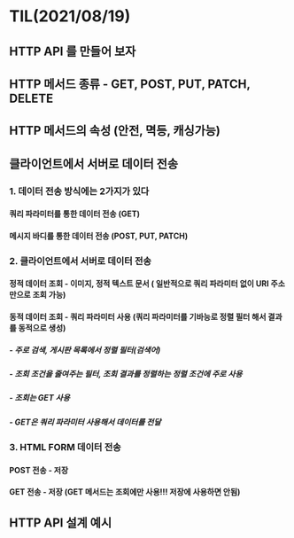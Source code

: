 # TIL(2021/08/19)
## HTTP API 를 만들어 보자
## HTTP 메서드 종류 - GET, POST, PUT, PATCH, DELETE
## HTTP 메서드의 속성 (안전, 멱등, 캐싱가능)
## 클라이언트에서 서버로 데이터 전송
### 1. 데이터 전송 방식에는 2가지가 있다
#### 쿼리 파라미터를 통한 데이터 전송 (GET)
#### 메시지 바디를 통한 데이터 전송 (POST, PUT, PATCH)
### 2. 클라이언트에서 서버로 데이터 전송
#### 정적 데이터 조회 - 이미지, 정적 텍스트 문서 ( 일반적으로 쿼리 파라미터 없이 URI 주소 만으로 조회 가능)
#### 동적 데이터 조회 - 쿼리 파라미터 사용 (쿼리 파라미터를 기바능로 정렬 필터 해서 결과를 동적으로 생성)
##### - 주로 검색, 게시판 목록에서 정렬 필터(검색어)
##### - 조회 조건을 줄여주는 필터, 조회 결과를 정렬하는 정렬 조건에 주로 사용
##### - 조회는 GET 사용
##### - GET은 쿼리 파라미터 사용해서 데이터를 전달
### 3. HTML FORM 데이터 전송
#### POST 전송 - 저장
#### GET 전송 - 저장 (GET 메서드는 조회에만 사용!!! 저장에 사용하면 안됨)
## HTTP API 설계 예시
